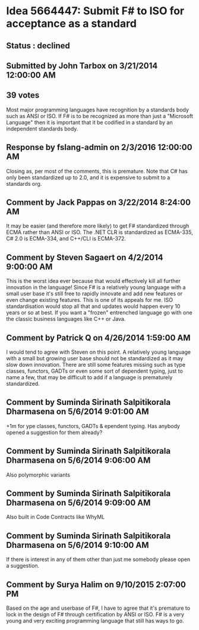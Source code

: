 # Idea 5664447: Submit F# to ISO for acceptance as a standard #

## Status : declined

## Submitted by John Tarbox on 3/21/2014 12:00:00 AM

## 39 votes

Most major programming languages have recognition by a standards body such as ANSI or ISO. If F# is to be recognized as more than just a "Microsoft Language" then it is important that it be codified in a standard by an independent standards body.

## Response by fslang-admin on 2/3/2016 12:00:00 AM

Closing as, per most of the comments, this is premature.
Note that C# has only been standardized up to 2.0, and it is expensive to submit to a standards org.


## Comment by Jack Pappas on 3/22/2014 8:24:00 AM

It may be easier (and therefore more likely) to get F# standardized through ECMA rather than ANSI or ISO. The .NET CLR is standardized as ECMA-335, C# 2.0 is ECMA-334, and C++/CLI is ECMA-372.

## Comment by Steven Sagaert on 4/2/2014 9:00:00 AM

This is the worst idea ever because that would effectively kill all further innovation in the language! Since F# is a relatively young language with a small user base it's still free to rapidly innovate and add new features or even change existing features. This is one of its appeals for me. ISO standardisation would stop all that and updates would happen every 10 years or so at best. If you want a "frozen" entrenched language go with one the classic business languages like C++ or Java.

## Comment by Patrick Q on 4/26/2014 1:59:00 AM

I would tend to agree with Steven on this point. A relatively young language with a small but growing user base should not be standardized as it may slow down innovation. There are still some features missing such as type classes, functors, GADTs or even some sort of dependent typing, just to name a few, that may be difficult to add if a language is prematurely standardized.

## Comment by Suminda Sirinath Salpitikorala Dharmasena on 5/6/2014 9:01:00 AM

+1m for ype classes, functors, GADTs & ependent typing.
Has anybody opened a suggestion for them already?

## Comment by Suminda Sirinath Salpitikorala Dharmasena on 5/6/2014 9:06:00 AM

Also polymorphic variants

## Comment by Suminda Sirinath Salpitikorala Dharmasena on 5/6/2014 9:09:00 AM

Also built in Code Contracts like WhyML

## Comment by Suminda Sirinath Salpitikorala Dharmasena on 5/6/2014 9:10:00 AM

If there is interest in any of them other than just me somebody please open a suggestion.

## Comment by Surya Halim on 9/10/2015 2:07:00 PM

Based on the age and userbase of F#, I have to agree that it's premature to lock in the design of F# through certification by ANSI or ISO. F# is a very young and very exciting programming language that still has ways to go.
